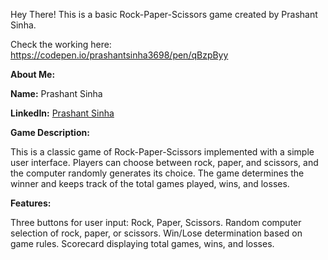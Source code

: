 Hey There! This is a basic Rock-Paper-Scissors game created by Prashant Sinha.

Check the working here: https://codepen.io/prashantsinha3698/pen/qBzpByy

**About Me:**

**Name:** Prashant Sinha

**LinkedIn:** [Prashant Sinha](https://www.linkedin.com/in/prashant-sinha3/)

**Game Description:**

This is a classic game of Rock-Paper-Scissors implemented with a simple user interface. Players can choose between rock, paper, and scissors, and the computer randomly generates its choice. The game determines the winner and keeps track of the total games played, wins, and losses.

**Features:**

Three buttons for user input: Rock, Paper, Scissors.
Random computer selection of rock, paper, or scissors.
Win/Lose determination based on game rules.
Scorecard displaying total games, wins, and losses.

